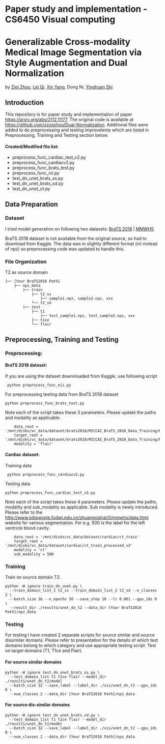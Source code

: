 # Paper study and implementation - CS6450 Visual computing

# Generalizable Cross-modality Medical Image Segmentation via Style Augmentation and Dual Normalization
by [Ziqi Zhou](https://zzzqzhou.github.io/), [Lei Qi](http://palm.seu.edu.cn/qilei/), [Xin Yang](https://xy0806.github.io/), Dong Ni, [Yinghuan Shi](https://cs.nju.edu.cn/shiyh/index.htm). 

## Introduction

This repository is for paper study and implementation of paper https://arxiv.org/abs/2112.11177.
The original code is available at https://github.com/zzzqzhou/Dual-Normalization.
Additional files were added to do preprocessing and testing improvelents which are listed in Preprocessing, Training and Testing section below.

#### Created/Modified file list:
<ul>
<li>preprocess_func_cardiac_test_v2.py 
<li>preprocess_func_cardiacv2.py
<li>preprocess_func_brats_test.py
<li>preprocess_func_nii.py
<li>test_dn_unet_brats_ss.py
<li>test_dn_unet_brats_sd.py
<li>test_dn_unet_ct.py
</ul>

## Data Preparation

### Dataset
I tried model generation on following two datasets:
[BraTS 2018](https://www.med.upenn.edu/sbia/brats2018/data.html) | [MMWHS](http://www.sdspeople.fudan.edu.cn/zhuangxiahai/0/mmwhs/) 

BraTS 2018 dataset is not available from the original source, so had to download from Kaggle. The data was in slightly different format (nii instead of npz) so preprocessing code was updated to handle this.


### File Organization

T2 as source domain
``` 
├── [Your BraTS2018 Path]
    ├── npz_data
        ├── train
            ├── t2_ss
                ├── sample1.npz, sample2.npz, xxx
            └── t2_sd
        ├── test
            ├── t1
                ├── test_sample1.npz, test_sample2.npz, xxx
            ├── t1ce
            └── flair
```


## Preprocessing, Training and Testing
### Preprocessing:
#### BraTS 2018 dataset:

If you are using the dataset downnloaded from Kaggle, use following script
```
 python preprocess_func_nii.py
```
For preprocessing testing data from BraTS 2018 dataset
```
python preprocess_func_brats_test.py
```
Note each of the script takes these 3 parameters. Please update the paths and modality as applicable:
```
    data_root = '/mnt/disks/vc_data/dataset/brats2018/MICCAI_BraTS_2018_Data_Training/HGG'
    target_root = '/mnt/disks/vc_data/dataset/brats2018/MICCAI_BraTS_2018_Data_Training/MICCAI_BraTS_2018_Data_Testing_processed'
    modality = 'flair'
```

#### Cardiac dataset:

Training data
```
 python preprocess_func_cardiacv2.py
```

Testing data
```
python preprocess_func_cardiac_test_v2.py
```

Note each of the script takes these 4 parameters. Please update the paths, modality and sub_modality as applicable. Sub modality is newly introduced. Please refer to the http://www.sdspeople.fudan.edu.cn/zhuangxiahai/0/mmwhs/data.html website for various segmentation. For e.g. 500 is the label for the left ventricle blood cavity.
```
    data_root = '/mnt/disks/vc_data/dataset/cardiac/ct_train'
    target_root = '/mnt/disks/vc_data/dataset/cardiac/ct_train_processed_v2'
    modality = 'ct'
    sub_modality = 500
```

### Training
Train on source domain T2.
```
python -W ignore train_dn_unet.py \
  --train_domain_list_1 t2_ss --train_domain_list_2 t2_sd --n_classes 2 \
  --batch_size 16 --n_epochs 50 --save_step 10 --lr 0.001 --gpu_ids 0 \
  --result_dir ./results/unet_dn_t2 --data_dir [Your BraTS2018 Path]/npz_data
```

### Testing
For testing I have created 2 separate scripts for source similar and source dissimilar domains.
Please refer to presentation for the details of which test domains belong to which category and use appropriate testing script.
Test on target domains (T1, T1ce and Flair).

#### For source similar domains
```
python -W ignore test_dn_unet_brats_ss.py \
  --test_domain_list t1 t1ce flair --model_dir ./results/unet_dn_t2/model
  --batch_size 32 --save_label --label_dir ./vis/unet_dn_t2 --gpu_ids 0 \
  --num_classes 2 --data_dir [Your BraTS2018 Path]/npz_data
```

#### For source dis-similar domains
```
python -W ignore test_dn_unet_brats_sd.py \
  --test_domain_list t1 t1ce flair --model_dir ./results/unet_dn_t2/model
  --batch_size 32 --save_label --label_dir ./vis/unet_dn_t2 --gpu_ids 0 \
  --num_classes 2 --data_dir [Your BraTS2018 Path]/npz_data
```
